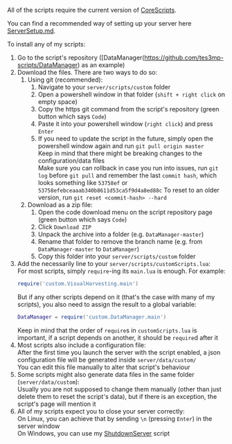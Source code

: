 All of the scripts require the current version of [CoreScripts](https://github.com/TES3MP/CoreScripts).

You can find a recommended way of setting up your server here [ServerSetup.md](ServerSetup.md).

To install any of my scripts:
1. Go to the script's repository ([DataManager(https://github.com/tes3mp-scripts/DataManager) as an example)
2. Download the files. There are two ways to do so:
    1. Using git (recommended):
        1. Navigate to your `server/scripts/custom` folder
        2. Open a powershell window in that folder (`shift + right click` on empty space)
        3. Copy the https git command from the script's repository (green button which says `Code`)
        4. Paste it into your powershell window (`right click`) and press `Enter`
        5. If you need to update the script in the future, simply open the powershell window again and run `git pull origin master`  
            Keep in mind that there might be breaking changes to the configuration/data files  
            Make sure you can rollback in case you run into issues, run `git log` before `git pull` and remember the last `commit hash`, which looks something like `53758ef` or `53758efebceaaab340b8611d53ca5f9d4a8ed88c`
            To reset to an older version, run `git reset <commit-hash> --hard`
    2. Download as a zip file:
        1. Open the code download menu on the script repository page (green button which says `Code`)
        2. Click `Download ZIP`
        3. Unpack the archive into a folder (e.g. `DataManager-master`)
        4. Rename that folder to remove the branch name (e.g. from `DataManager-master` to `DataManager`)
        5. Copy this folder into your `server/scripts/custom` folder
3. Add the necessarily line to your `server/scripts/customScripts.lua`:  
    For most scripts, simply `require`-ing its `main.lua` is enough. For example:
    ```Lua
    require('custom.VisualHarvesting.main')
    ```
    But if any other scripts depend on it (that's the case with many of my scripts), you also need to assign the result to a global variable:
    ```Lua
    DataManager = require('custom.DataManager.main')
    ```
    Keep in mind that the order of `require`s in `customScripts.lua` is important, if a script depends on another, it should be `require`d after it
4. Most scripts also include a configuration file:  
    After the first time you launch the server with the script enabled, a json configuration file will be generated inside `server/data/custom/`  
    You can edit this file manually to alter that script's behaviour
5. Some scripts might also generate data files in the same folder (`server/data/custom`):  
    Usually you are not supposed to change them manually (other than just delete them to reset the script's data), but if there is an exception, the script's page will mention it
6. All of my scripts expect you to close your server correctly:  
    On Linux, you can achieve that by sending `\n` (pressing `Enter`) in the server window  
    On Windows, you can use my [ShutdownServer](https://github.com/tes3mp-scripts/ShutdownServer) script
